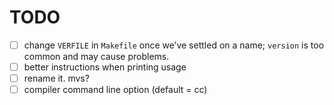 # TODO

- [ ] change `VERFILE` in `Makefile` once we’ve settled on a name; `version` is too common and may cause problems.
- [ ] better instructions when printing usage
- [ ] rename it. mvs?
- [ ] compiler command line option (default  = cc)
